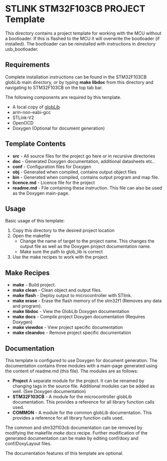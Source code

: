 # STLINK STM32F103CB PROJECT Template

This directory contains a project template for working with the MCU without a bootloader. If this is flashed to the MCU it will overwrite the bootloader (if installed). The bootloader can be reinstalled with instructions in directory usb_bootloader.

## Requirements

Complete installation instructions can be found in the STM32F103CB globLib main directory, or by typing **make libdoc** from this directory and navigating to STM32F103CB on the top tab bar.

The following components are required by this template.

- A local copy of [globLib](https://github.com/stuianna/globLib)
- arm-non-eabi-gcc 
- STLink-V2
- OpenOCD 
- Doxygen (Optional for document generation)

## Template Contents

- **src**  - All source files for the project go here or in recursive directories
- **doc**  - Generated Doxygen documentation, additional datasheets etc..
- **conf** - Configuration files for Doxygen
- **obj**  - Generated when compiled, contains output object files
- **bin**  - Generated when compiled, contains output program and map file.
- **licence.md** - Licence file for the project
- **readme.md** - File containing these instruction. This file can also be used as the Doxygen main-page.

## Usage

Basic usage of this template:

1. Copy this directory to the desired project location
2. Open the makefile
    - Change the name of target to the project name. This changes the output file as well as the Doxygen project documentation name.
    - Make sure the path to glob_lib is correct
3. Use the make recipes to work with the project.

## Make Recipes

- **make**      -       Build project.
- **make clean** -      Clean object and output files.
- **make flash** -      Deploy output to microcontroller with STlink.
- **make erase** -      Erase the flash memory of the stm32f1 (Removes any data and program).
- **make libdoc** -     View the GlobLib Doxygen documentation
- **make docs** -       Compile project Doxygen documentation (Requires Doxygen)
- **make viewdox** -    View project specific documentation 
- **make cleandoc** -   Remove project specific documentation

## Documentation

This template is configured to use Doxygen for document generation. The documentation contains three modules with a main-page generated using the content of readme.md (this file). The modules are as follows:

- **Project** A separate module for the project. It can be renamed by changing tags in the source file. Additional modules can be added as well. (See Doxygen documentation)
- **STM32F103CB** - A module for the microcontroller globLib documentation. This provides a reference for all library function calls used. 
- **COMMON** - A module for the common globLib documentation. This provides a reference for all library function calls used. 

The common and stm32f103cb documentation can be removed by modifying the makefile *make docs* recipe. Further modification of the generated documentation can be make by editing conf/doxy and conf/DoxyLayout files.

The documentation features of this template are optional.

